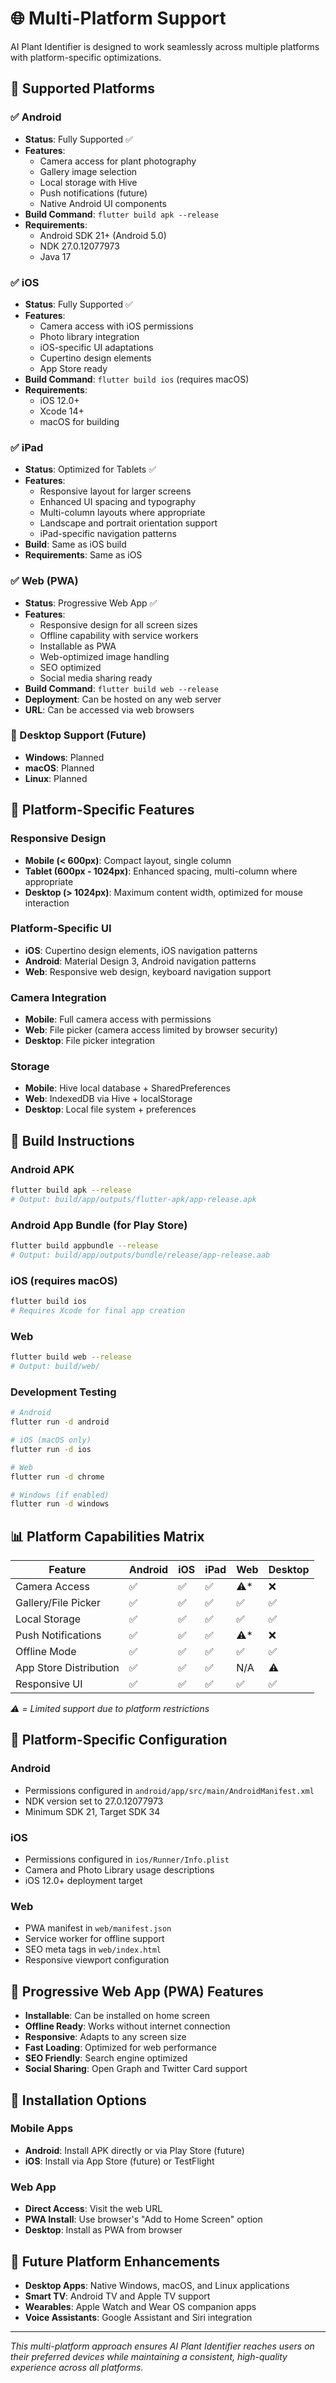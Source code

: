 # 🌐 Multi-Platform Support

AI Plant Identifier is designed to work seamlessly across multiple platforms with platform-specific optimizations.

## 📱 Supported Platforms

### ✅ Android
- **Status**: Fully Supported ✅
- **Features**: 
  - Camera access for plant photography
  - Gallery image selection
  - Local storage with Hive
  - Push notifications (future)
  - Native Android UI components
- **Build Command**: `flutter build apk --release`
- **Requirements**: 
  - Android SDK 21+ (Android 5.0)
  - NDK 27.0.12077973
  - Java 17

### ✅ iOS
- **Status**: Fully Supported ✅
- **Features**:
  - Camera access with iOS permissions
  - Photo library integration
  - iOS-specific UI adaptations
  - Cupertino design elements
  - App Store ready
- **Build Command**: `flutter build ios` (requires macOS)
- **Requirements**:
  - iOS 12.0+
  - Xcode 14+
  - macOS for building

### ✅ iPad
- **Status**: Optimized for Tablets ✅
- **Features**:
  - Responsive layout for larger screens
  - Enhanced UI spacing and typography
  - Multi-column layouts where appropriate
  - Landscape and portrait orientation support
  - iPad-specific navigation patterns
- **Build**: Same as iOS build
- **Requirements**: Same as iOS

### ✅ Web (PWA)
- **Status**: Progressive Web App ✅
- **Features**:
  - Responsive design for all screen sizes
  - Offline capability with service workers
  - Installable as PWA
  - Web-optimized image handling
  - SEO optimized
  - Social media sharing ready
- **Build Command**: `flutter build web --release`
- **Deployment**: Can be hosted on any web server
- **URL**: Can be accessed via web browsers

### 🔄 Desktop Support (Future)
- **Windows**: Planned
- **macOS**: Planned  
- **Linux**: Planned

## 🎨 Platform-Specific Features

### Responsive Design
- **Mobile (< 600px)**: Compact layout, single column
- **Tablet (600px - 1024px)**: Enhanced spacing, multi-column where appropriate
- **Desktop (> 1024px)**: Maximum content width, optimized for mouse interaction

### Platform-Specific UI
- **iOS**: Cupertino design elements, iOS navigation patterns
- **Android**: Material Design 3, Android navigation patterns
- **Web**: Responsive web design, keyboard navigation support

### Camera Integration
- **Mobile**: Full camera access with permissions
- **Web**: File picker (camera access limited by browser security)
- **Desktop**: File picker integration

### Storage
- **Mobile**: Hive local database + SharedPreferences
- **Web**: IndexedDB via Hive + localStorage
- **Desktop**: Local file system + preferences

## 🚀 Build Instructions

### Android APK
```bash
flutter build apk --release
# Output: build/app/outputs/flutter-apk/app-release.apk
```

### Android App Bundle (for Play Store)
```bash
flutter build appbundle --release
# Output: build/app/outputs/bundle/release/app-release.aab
```

### iOS (requires macOS)
```bash
flutter build ios
# Requires Xcode for final app creation
```

### Web
```bash
flutter build web --release
# Output: build/web/
```

### Development Testing
```bash
# Android
flutter run -d android

# iOS (macOS only)
flutter run -d ios

# Web
flutter run -d chrome

# Windows (if enabled)
flutter run -d windows
```

## 📊 Platform Capabilities Matrix

| Feature | Android | iOS | iPad | Web | Desktop |
|---------|---------|-----|------|-----|---------|
| Camera Access | ✅ | ✅ | ✅ | ⚠️* | ❌ |
| Gallery/File Picker | ✅ | ✅ | ✅ | ✅ | ✅ |
| Local Storage | ✅ | ✅ | ✅ | ✅ | ✅ |
| Push Notifications | ✅ | ✅ | ✅ | ⚠️* | ❌ |
| Offline Mode | ✅ | ✅ | ✅ | ✅ | ✅ |
| App Store Distribution | ✅ | ✅ | ✅ | N/A | ⚠️ |
| Responsive UI | ✅ | ✅ | ✅ | ✅ | ✅ |

*⚠️ = Limited support due to platform restrictions*

## 🔧 Platform-Specific Configuration

### Android
- Permissions configured in `android/app/src/main/AndroidManifest.xml`
- NDK version set to 27.0.12077973
- Minimum SDK 21, Target SDK 34

### iOS
- Permissions configured in `ios/Runner/Info.plist`
- Camera and Photo Library usage descriptions
- iOS 12.0+ deployment target

### Web
- PWA manifest in `web/manifest.json`
- Service worker for offline support
- SEO meta tags in `web/index.html`
- Responsive viewport configuration

## 🌟 Progressive Web App (PWA) Features

- **Installable**: Can be installed on home screen
- **Offline Ready**: Works without internet connection
- **Responsive**: Adapts to any screen size
- **Fast Loading**: Optimized for web performance
- **SEO Friendly**: Search engine optimized
- **Social Sharing**: Open Graph and Twitter Card support

## 📱 Installation Options

### Mobile Apps
- **Android**: Install APK directly or via Play Store (future)
- **iOS**: Install via App Store (future) or TestFlight

### Web App
- **Direct Access**: Visit the web URL
- **PWA Install**: Use browser's "Add to Home Screen" option
- **Desktop**: Install as PWA from browser

## 🔮 Future Platform Enhancements

- **Desktop Apps**: Native Windows, macOS, and Linux applications
- **Smart TV**: Android TV and Apple TV support
- **Wearables**: Apple Watch and Wear OS companion apps
- **Voice Assistants**: Google Assistant and Siri integration

---

*This multi-platform approach ensures AI Plant Identifier reaches users on their preferred devices while maintaining a consistent, high-quality experience across all platforms.*
